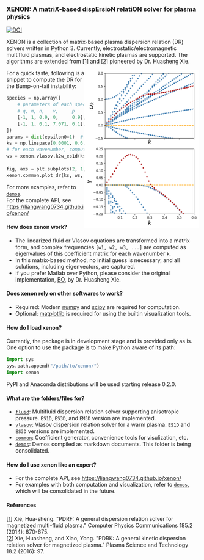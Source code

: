 ### XENON: A matriX-based dispErsioN relatiON solver for plasma physics
[![DOI](https://zenodo.org/badge/DOI/10.5281/zenodo.3497597.svg)](https://doi.org/10.5281/zenodo.3497597)

XENON is a collection of matrix-based plasma dispersion relation (DR) solvers written in Python 3. Currently, electrostatic/electromagnetic multifluid plasmas, and electrostatic kinetic plasmas are supported. The algorithms are extended from [[1]] and [[2]] pioneered by Dr. Huasheng Xie. 

<img src="demos/images/bump-on-tail.png" align="right"
     title="Bump-on-tail instability" width="300">
For a quick taste, following is a snippet to compute the DR for the Bump-on-tail instability:
```python
species = np.array([
    # parameters of each species
    # q, m, n,   v,     p
    [-1, 1, 0.9, 0,     0.9],  # background electron
    [-1, 1, 0.1, 7.071, 0.1],  # beam electron
])
params = dict(epsilon0=1)  # other parameters
ks = np.linspace(0.0001, 0.6, 50)  # an array of wavenumbers
# for each wavenumber, compute the complex frequencies
ws = xenon.vlasov.k2w_es1d(ks, species, params)

fig, axs = plt.subplots(2, 1, figsize=(10, 5), sharex=True)
xenon.common.plot_dr(ks, ws, ax0=axs[0], ax1=axs[1])
```
For more examples, refer to [`demos`](demos).  
For the complete API, see https://liangwang0734.github.io/xenon/

#### How does xenon work?
- The linearized fluid or Vlasov equations are transformed into a matrix form, and complex frequencies `[w1, w2, w3, ...]` are computed as eigenvalues of this coefficient matrix for each wavenumber `k`.
- In this matrix-based method, no initial guess is necessary, and all solutions, including eigenvectors, are captured.
- If you prefer Matlab over Python, please consider the original implementation, [BO](https://github.com/hsxie/pdrk), by Dr. Huasheng Xie.

[1]:https://www.sciencedirect.com/science/article/pii/S0010465513003408
[2]:https://iopscience.iop.org/article/10.1088/1009-0630/18/2/01/pdf

#### Does xenon rely on other softwares to work?  
- Required: Modern [numpy](https://numpy.org/) and [scipy](https://www.scipy.org) are required for computation.
- Optional: [matplotlib](https://matplotlib.org/) is required for using the builtin visualization tools.

#### How do I load xenon?
Currently, the package is in development stage and is provided only as is. One option to use the package is to make Python aware of its path:
```python
import sys
sys.path.append("/path/to/xenon/")
import xenon
```
PyPI and Anaconda distributions will be used starting release 0.2.0.

#### What are the folders/files for?
- [`fluid`](fluid): Multifluid dispersion relation solver supporting anisotropic pressure. `ES1D`, `ES3D`, and `EM3D` version are implemented.
- [`vlasov`](vlasov): Vlasov dispersion relation solver for a warm plasma. `ES1D` and `ES3D` versions are implemented.
- [`common`](common): Coefficient generator, convenience tools for visulization, etc.
- [`demos`](demos): Demos compiled as markdown documents. This folder is being consolidated.

#### How do I use xenon like an expert?
- For the complete API, see https://liangwang0734.github.io/xenon/
- For examples with both computation and visualization, refer to [`demos`](demos), which will be consolidated in the future.

#### References
[[1]] Xie, Hua-sheng. "PDRF: A general dispersion relation solver for magnetized multi-fluid plasma." Computer Physics Communications 185.2 (2014): 670-675.  
[[2]] Xie, Huasheng, and Xiao, Yong. "PDRK: A general kinetic dispersion relation solver for magnetized plasma." Plasma Science and Technology 18.2 (2016): 97.
